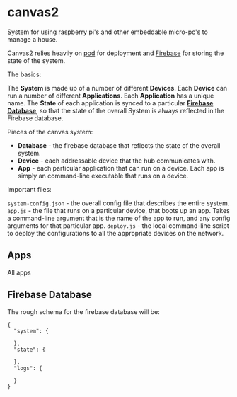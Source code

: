 # canvas2

System for using raspberry pi's and other embeddable micro-pc's to manage a house.

Canvas2 relies heavily on [pod](https://github.com/yyx990803/pod) for deployment and [Firebase](https://console.firebase.google.com) for storing the state of the system.

The basics:

The **System** is made up of a number of different **Devices**. Each **Device** can run a number of different **Applications**. Each **Application** has a unique name. The **State** of each application is synced to a particular [**Firebase Database**](https://console.firebase.google.com), so that the state of the overall System is always reflected in the Firebase database.

Pieces of the canvas system:

- **Database** - the firebase database that reflects the state of the overall system.
- **Device** - each addressable device that the hub communicates with.
- **App** - each particular application that can run on a device. Each app is simply an command-line executable that runs on a device.

Important files:

`system-config.json` - the overall config file that describes the entire system.
`app.js` - the file that runs on a particular device, that boots up an app. Takes a command-line argument that is the name of the app to run, and any config arguments for that particular app.
`deploy.js` - the local command-line script to deploy the configurations to all the appropriate devices on the network.

## Apps

All apps

## Firebase Database

The rough schema for the firebase database will be:

```
{
  "system": {

  },
  "state": {

  },
  "logs": {

  }
}
